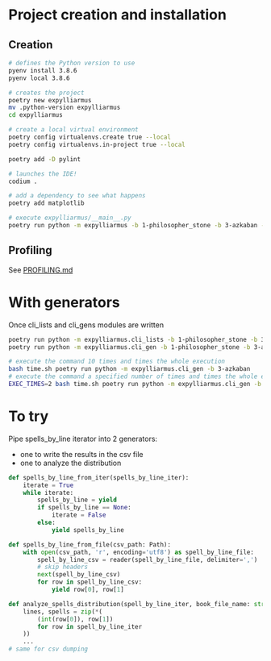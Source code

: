 
# Project creation and installation

## Creation

```sh
# defines the Python version to use
pyenv install 3.8.6
pyenv local 3.8.6

# creates the project
poetry new expylliarmus
mv .python-version expylliarmus
cd expylliarmus

# create a local virtual environment
poetry config virtualenvs.create true --local
poetry config virtualenvs.in-project true --local

poetry add -D pylint

# launches the IDE!
codium .

# add a dependency to see what happens
poetry add matplotlib

# execute expylliarmus/__main__.py
poetry run python -m expylliarmus -b 1-philosopher_stone -b 3-azkaban -b 5-order_phenix -b 7-deathly_hallows
```

## Profiling

See [PROFILING.md](PROFILING.md)

# With generators

Once cli_lists and cli_gens modules are written

```sh
poetry run python -m expylliarmus.cli_lists -b 1-philosopher_stone -b 3-azkaban -b 5-order_phenix -b 7-deathly_hallows
poetry run python -m expylliarmus.cli_gen -b 1-philosopher_stone -b 3-azkaban -b 5-order_phenix -b 7-deathly_hallows

# execute the command 10 times and times the whole execution
bash time.sh poetry run python -m expylliarmus.cli_gen -b 3-azkaban
# execute the command a specified number of times and times the whole execution
EXEC_TIMES=2 bash time.sh poetry run python -m expylliarmus.cli_gen -b 3-azkaban
```

# To try

Pipe spells_by_line iterator into 2 generators:
* one to write the results in the csv file
* one to analyze the distribution

```python
def spells_by_line_from_iter(spells_by_line_iter):
    iterate = True
    while iterate:
        spells_by_line = yield
        if spells_by_line == None:
            iterate = False
        else:
            yield spells_by_line

def spells_by_line_from_file(csv_path: Path):
    with open(csv_path, 'r', encoding='utf8') as spell_by_line_file:
        spell_by_line_csv = reader(spell_by_line_file, delimiter=',')
        # skip headers
        next(spell_by_line_csv)
        for row in spell_by_line_csv:
            yield row[0], row[1]

def analyze_spells_distribution(spell_by_line_iter, book_file_name: str):
    lines, spells = zip(*(
        (int(row[0]), row[1])
        for row in spell_by_line_iter
    ))
    ...
# same for csv dumping
```
